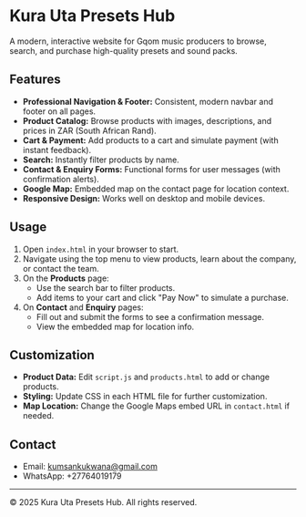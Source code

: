 # Kura Uta Presets Hub

A modern, interactive website for Gqom music producers to browse, search, and purchase high-quality presets and sound packs.

## Features

- **Professional Navigation & Footer:** Consistent, modern navbar and footer on all pages.
- **Product Catalog:** Browse products with images, descriptions, and prices in ZAR (South African Rand).
- **Cart & Payment:** Add products to a cart and simulate payment (with instant feedback).
- **Search:** Instantly filter products by name.
- **Contact & Enquiry Forms:** Functional forms for user messages (with confirmation alerts).
- **Google Map:** Embedded map on the contact page for location context.
- **Responsive Design:** Works well on desktop and mobile devices.

## Usage

1. Open `index.html` in your browser to start.
2. Navigate using the top menu to view products, learn about the company, or contact the team.
3. On the **Products** page:
   - Use the search bar to filter products.
   - Add items to your cart and click "Pay Now" to simulate a purchase.
4. On **Contact** and **Enquiry** pages:
   - Fill out and submit the forms to see a confirmation message.
   - View the embedded map for location info.

## Customization

- **Product Data:** Edit `script.js` and `products.html` to add or change products.
- **Styling:** Update CSS in each HTML file for further customization.
- **Map Location:** Change the Google Maps embed URL in `contact.html` if needed.

## Contact

- Email: kumsankukwana@gmail.com
- WhatsApp: +27764019179

---

&copy; 2025 Kura Uta Presets Hub. All rights reserved.
